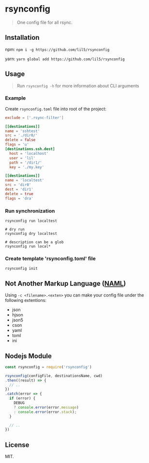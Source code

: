 # rsynconfig

> One config file for all rsync.

## Installation

npm: `npm i -g https://github.com/lil5/rsynconfig`

yarn: `yarn global add https://github.com/lil5/rsynconfig`

## Usage

> Run `rsynconfig -h` for more information about CLI arguments

### Example

Create `rsynconfig.toml` file into root of the project:

```toml
exclude = ['.rsync-filter']

[[destinations]]
name = 'sshtest'
src = './dir0/'
delete = false
flags = 'u'
[destinations.ssh.dest]
  host = 'localhost'
  user = 'lil'
  path = '/dir1/'
  key = './my.key'

[[destinations]]
name = 'localtest'
src = 'dir0'
dest = 'dir1'
delete = true
flags = 'dra'
```

### Run synchronization

```shell
rsynconfig run localtest

# dry run
rsynconfig dry localtest

# description can be a glob
rsynconfig run local*
```

### Create template 'rsynconfig.toml' file

```shell
rsynconfig init
```

## Not Another Markup Language (__[NAML](https://github.com/MarkTiedemann/naml)__)

Using `-c <filename>.<exten>` you can make your config file under the following extentions:
* json
* hjson
* json5
* cson
* yaml
* toml
* ini

## Nodejs Module

```javascript
const rsynconfig = require('rsynconfig')

rsynconfig(configFile, destinationsName, cwd)
.then((result) => {
  // ..
})
.catch(error => {
  if (error) {
    DEBUG
    ? console.error(error.message)
    : console.error(error.stack);
  }

  // ..
})
```

## License

MIT.
